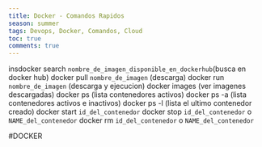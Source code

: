 ```yaml
---
title: Docker - Comandos Rapidos
season: summer
tags: Devops, Docker, Comandos, Cloud
toc: true
comments: true
---
```

insdocker search `nombre_de_imagen_disponible_en_dockerhub`(busca en docker hub)
docker  pull `nombre_de_imagen` (descarga) 
docker run `nombre_de_imagen` (descarga y ejecucion)
docker images (ver imagenes descargadas)
docker ps (lista contenedores activos)
docker ps -a (lista contenedores activos e inactivos)
docker ps -l (lista el ultimo contenedor creado)
docker start `id_del_contenedor`
docker stop `id_del_contenedor` o `NAME_del_contenedor`
docker rm `id_del_contenedor` o `NAME_del_contenedor`

#DOCKER 
